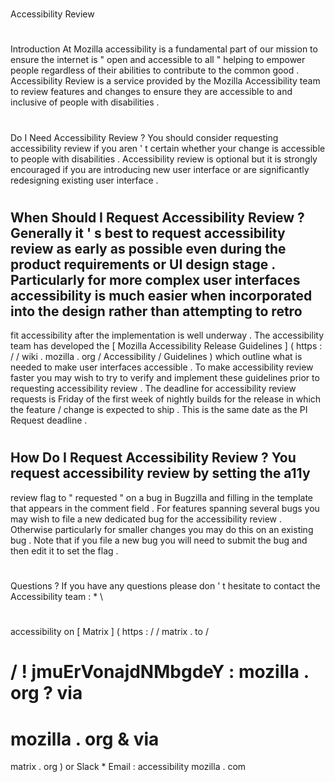 #
Accessibility
Review
#
#
Introduction
At
Mozilla
accessibility
is
a
fundamental
part
of
our
mission
to
ensure
the
internet
is
"
open
and
accessible
to
all
"
helping
to
empower
people
regardless
of
their
abilities
to
contribute
to
the
common
good
.
Accessibility
Review
is
a
service
provided
by
the
Mozilla
Accessibility
team
to
review
features
and
changes
to
ensure
they
are
accessible
to
and
inclusive
of
people
with
disabilities
.
#
#
Do
I
Need
Accessibility
Review
?
You
should
consider
requesting
accessibility
review
if
you
aren
'
t
certain
whether
your
change
is
accessible
to
people
with
disabilities
.
Accessibility
review
is
optional
but
it
is
strongly
encouraged
if
you
are
introducing
new
user
interface
or
are
significantly
redesigning
existing
user
interface
.
#
#
When
Should
I
Request
Accessibility
Review
?
Generally
it
'
s
best
to
request
accessibility
review
as
early
as
possible
even
during
the
product
requirements
or
UI
design
stage
.
Particularly
for
more
complex
user
interfaces
accessibility
is
much
easier
when
incorporated
into
the
design
rather
than
attempting
to
retro
-
fit
accessibility
after
the
implementation
is
well
underway
.
The
accessibility
team
has
developed
the
[
Mozilla
Accessibility
Release
Guidelines
]
(
https
:
/
/
wiki
.
mozilla
.
org
/
Accessibility
/
Guidelines
)
which
outline
what
is
needed
to
make
user
interfaces
accessible
.
To
make
accessibility
review
faster
you
may
wish
to
try
to
verify
and
implement
these
guidelines
prior
to
requesting
accessibility
review
.
The
deadline
for
accessibility
review
requests
is
Friday
of
the
first
week
of
nightly
builds
for
the
release
in
which
the
feature
/
change
is
expected
to
ship
.
This
is
the
same
date
as
the
PI
Request
deadline
.
#
#
How
Do
I
Request
Accessibility
Review
?
You
request
accessibility
review
by
setting
the
a11y
-
review
flag
to
"
requested
"
on
a
bug
in
Bugzilla
and
filling
in
the
template
that
appears
in
the
comment
field
.
For
features
spanning
several
bugs
you
may
wish
to
file
a
new
dedicated
bug
for
the
accessibility
review
.
Otherwise
particularly
for
smaller
changes
you
may
do
this
on
an
existing
bug
.
Note
that
if
you
file
a
new
bug
you
will
need
to
submit
the
bug
and
then
edit
it
to
set
the
flag
.
#
#
Questions
?
If
you
have
any
questions
please
don
'
t
hesitate
to
contact
the
Accessibility
team
:
*
\
#
accessibility
on
[
Matrix
]
(
https
:
/
/
matrix
.
to
/
#
/
!
jmuErVonajdNMbgdeY
:
mozilla
.
org
?
via
=
mozilla
.
org
&
via
=
matrix
.
org
)
or
Slack
*
Email
:
accessibility
mozilla
.
com

